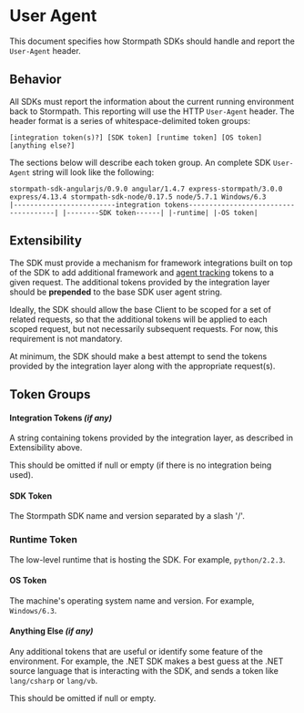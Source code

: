 # User Agent

This document specifies how Stormpath SDKs should handle and report the `User-Agent` header.

## Behavior

All SDKs must report the information about the current running environment back to Stormpath. This reporting will use the HTTP `User-Agent` header. The header format is a series of  whitespace-delimited token groups:

```
[integration token(s)?] [SDK token] [runtime token] [OS token] [anything else?]
```

The sections below will describe each token group. An complete SDK `User-Agent` string will look like the following:

```
stormpath-sdk-angularjs/0.9.0 angular/1.4.7 express-stormpath/3.0.0 express/4.13.4 stormpath-sdk-node/0.17.5 node/5.7.1 Windows/6.3
|-------------------------integration tokens-------------------------------------| |--------SDK token------| |-runtime| |-OS token|
```

## Extensibility

The SDK must provide a mechanism for framework integrations built on top of the SDK to add additional framework and [agent tracking](https://github.com/stormpath/stormpath-framework-spec/blob/master/agent-tracking.md) tokens to a given request. The additional tokens provided by the integration layer should be **prepended** to the base SDK user agent string.

Ideally, the SDK should allow the base Client to be scoped for a set of related requests, so that the additional tokens will be applied to each scoped request, but not necessarily subsequent requests. For now, this requirement is not mandatory.

At minimum, the SDK should make a best attempt to send the tokens provided by the integration layer along with the appropriate request(s).

## Token Groups

#### Integration Tokens *(if any)*

A string containing tokens provided by the integration layer, as described in Extensibility above.

This should be omitted if null or empty (if there is no integration being used).

#### SDK Token

The Stormpath SDK name and version separated by a slash '/'.

### Runtime Token

The low-level runtime that is hosting the SDK. For example, `python/2.2.3`.

#### OS Token

The machine's operating system name and version. For example, `Windows/6.3`.

#### Anything Else *(if any)*

Any additional tokens that are useful or identify some feature of the environment. For example, the .NET SDK makes a best guess at the .NET source language that is interacting with the SDK, and sends a token like `lang/csharp` or `lang/vb`.

This should be omitted if null or empty.
